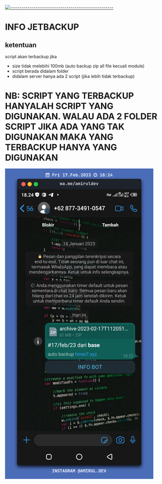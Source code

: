 [![-----------------------------------------------------](https://raw.githubusercontent.com/andreasbm/readme/master/assets/lines/colored.png)](#table-of-contents)
# INFO JETBACKUP

## ketentuan
script akan terbackup jika
- size tidak melebihi 100mb (auto backup zip all file kecuali module)
- script berada didalam folder
- didalam server hanya ada 2 script (jika lebih tidak terbackup)

# NB: SCRIPT YANG TERBACKUP HANYALAH SCRIPT YANG DIGUNAKAN. WALAU ADA 2 FOLDER SCRIPT JIKA ADA YANG TAK DIGUNAKAN MAKA YANG TERBACKUP HANYA YANG DIGUNAKAN

<img src="ss.png">
